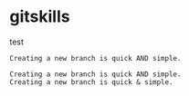 # gitskills
test

```
Creating a new branch is quick AND simple.
```

```
Creating a new branch is quick AND simple.
Creating a new branch is quick & simple.
```


